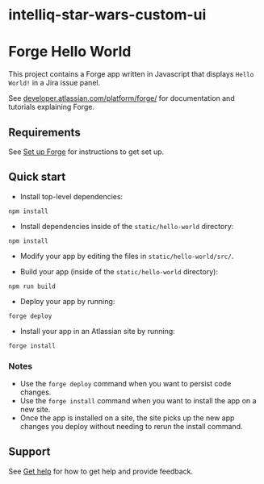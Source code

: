 # intelliq-star-wars-custom-ui

# Forge Hello World

This project contains a Forge app written in Javascript that displays `Hello World!` in a Jira issue panel.

See [developer.atlassian.com/platform/forge/](https://developer.atlassian.com/platform/forge) for documentation and tutorials explaining Forge.

## Requirements

See [Set up Forge](https://developer.atlassian.com/platform/forge/set-up-forge/) for instructions to get set up.

## Quick start

- Install top-level dependencies:

```
npm install
```

- Install dependencies inside of the `static/hello-world` directory:

```
npm install
```

- Modify your app by editing the files in `static/hello-world/src/`.

- Build your app (inside of the `static/hello-world` directory):

```
npm run build
```

- Deploy your app by running:

```
forge deploy
```

- Install your app in an Atlassian site by running:

```
forge install
```

### Notes

- Use the `forge deploy` command when you want to persist code changes.
- Use the `forge install` command when you want to install the app on a new site.
- Once the app is installed on a site, the site picks up the new app changes you deploy without needing to rerun the install command.

## Support

See [Get help](https://developer.atlassian.com/platform/forge/get-help/) for how to get help and provide feedback.
